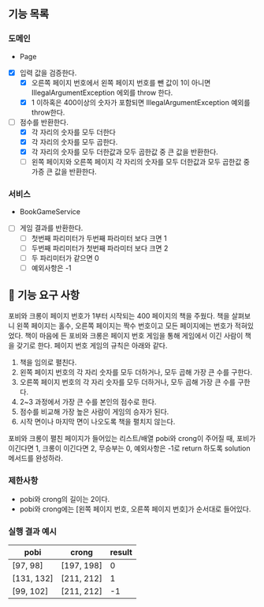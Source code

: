 ## 기능 목록
### 도메인
- Page
- [x] 입력 값을 검증한다.
  - [x] 오른쪽 페이지 번호에서 왼쪽 페이지 번호를 뺀 값이 1이 아니면 IllegalArgumentException 에외를 throw 한다.
  - [x] 1 이하혹은 400이상의 숫자가 포함되면 IllegalArgumentException 예외를 throw한다.
- [ ] 점수를 반환한다.
  - [x] 각 자리의 숫자를 모두 더한다
  - [x] 각 자리의 숫자를 모두 곱한다.
  - [x] 각 자리의 숫자를 모두 더한값과 모두 곱한값 중 큰 값을 반환한다.
  - [ ] 왼쪽 페이지와 오른쪽 페이지 각 자리의 숫자를 모두 더한값과 모두 곱한값 중 가증 큰 값을 반환한다.
### 서비스
- BookGameService
- [ ] 게임 결과를 반환한다.
  - [ ] 첫번째 파리미터가 두번째 파라미터 보다 크면 1
  - [ ] 두번째 파리미터가 첫번째 파라미터 보다 크면 2
  - [ ] 두 파리미터가 같으면 0
  - [ ] 예외사항은 -1

## 🚀 기능 요구 사항

포비와 크롱이 페이지 번호가 1부터 시작되는 400 페이지의 책을 주웠다. 책을 살펴보니 왼쪽 페이지는 홀수, 오른쪽 페이지는 짝수 번호이고 모든 페이지에는 번호가 적혀있었다. 책이 마음에 든 포비와 크롱은 페이지 번호 게임을 통해 게임에서 이긴 사람이 책을 갖기로 한다. 페이지 번호 게임의 규칙은 아래와 같다.

1. 책을 임의로 펼친다.
2. 왼쪽 페이지 번호의 각 자리 숫자를 모두 더하거나, 모두 곱해 가장 큰 수를 구한다.
3. 오른쪽 페이지 번호의 각 자리 숫자를 모두 더하거나, 모두 곱해 가장 큰 수를 구한다.
4. 2~3 과정에서 가장 큰 수를 본인의 점수로 한다.
5. 점수를 비교해 가장 높은 사람이 게임의 승자가 된다.
6. 시작 면이나 마지막 면이 나오도록 책을 펼치지 않는다.

포비와 크롱이 펼친 페이지가 들어있는 리스트/배열 pobi와 crong이 주어질 때, 포비가 이긴다면 1, 크롱이 이긴다면 2, 무승부는 0, 예외사항은 -1로 return 하도록 solution 메서드를 완성하라.

### 제한사항

- pobi와 crong의 길이는 2이다.
- pobi와 crong에는 [왼쪽 페이지 번호, 오른쪽 페이지 번호]가 순서대로 들어있다.

### 실행 결과 예시

| pobi | crong | result |
| --- | --- | --- |
| [97, 98] | [197, 198] | 0 |
| [131, 132] | [211, 212] | 1 |
| [99, 102] | [211, 212] | -1 |
